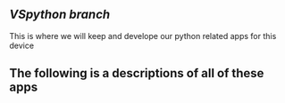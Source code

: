 ***VSpython branch***
----------------------------------------------------
This is where we will keep and develope our python related apps for this device

The following is a descriptions of all of these apps
-----------------------------------------------------

